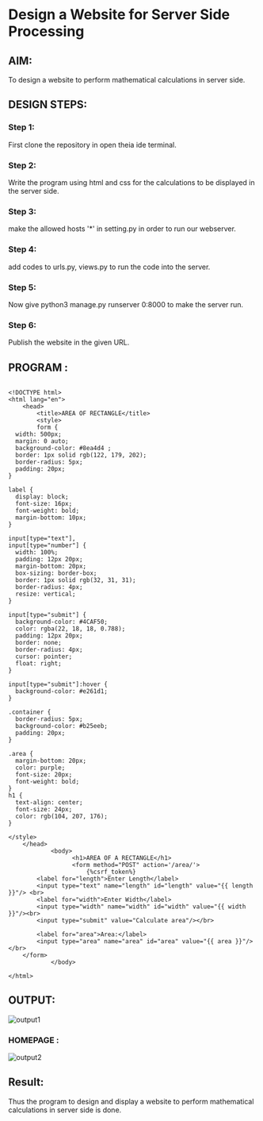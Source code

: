 # Design a Website for Server Side Processing

## AIM:
To design a website to perform mathematical calculations in server side.

## DESIGN STEPS:

### Step 1:

First clone the repository in open theia ide terminal.

### Step 2:

Write the program using html and css for the calculations to be displayed in the server side.

### Step 3:

make the allowed hosts '*' in setting.py in order to run our webserver.

### Step 4:

add codes to urls.py, views.py to run the code into the server.

### Step 5:

Now give python3 manage.py runserver 0:8000 to make the server run.

### Step 6:

Publish the website in the given URL.

## PROGRAM :
```

<!DOCTYPE html>
<html lang="en">
    <head>
        <title>AREA OF RECTANGLE</title>
        <style>
        form {
  width: 500px;
  margin: 0 auto;
  background-color: #8ea4d4 ;
  border: 1px solid rgb(122, 179, 202);
  border-radius: 5px;
  padding: 20px;
}

label {
  display: block;
  font-size: 16px;
  font-weight: bold;
  margin-bottom: 10px;
}

input[type="text"],
input[type="number"] {
  width: 100%;
  padding: 12px 20px;
  margin-bottom: 20px;
  box-sizing: border-box;
  border: 1px solid rgb(32, 31, 31);
  border-radius: 4px;
  resize: vertical;
}

input[type="submit"] {
  background-color: #4CAF50;
  color: rgba(22, 18, 18, 0.788);
  padding: 12px 20px;
  border: none;
  border-radius: 4px;
  cursor: pointer;
  float: right;
}

input[type="submit"]:hover {
  background-color: #e261d1;
}

.container {
  border-radius: 5px;
  background-color: #b25eeb;
  padding: 20px;
}

.area {
  margin-bottom: 20px;
  color: purple;
  font-size: 20px;
  font-weight: bold;
}
h1 {
  text-align: center;
  font-size: 24px;
  color: rgb(104, 207, 176);
}

</style>
    </head>
            <body>
                  <h1>AREA OF A RECTANGLE</h1>
                  <form method="POST" action='/area/'>
                      {%csrf_token%}
		<label for="length">Enter Length</label>
        <input type="text" name="length" id="length" value="{{ length }}"/> <br>			
        <label for="width">Enter Width</label>
        <input type="width" name="width" id="width" value="{{ width }}"/><br>
        <input type="submit" value="Calculate area"/></br>
        
        <label for="area">Area:</label>
        <input type="area" name="area" id="area" value="{{ area }}"/></br>
	</form>
            </body>
    
</html>

```

## OUTPUT:
![output1](https://user-images.githubusercontent.com/118610231/212326192-5c8aefd0-2446-46b0-9719-a525a6e785e4.png)


### HOMEPAGE :
![output2](https://user-images.githubusercontent.com/118610231/212326099-cbe03a0b-8221-4f41-9fda-47298702ca67.png)




## Result:
Thus the program to design and display a website to perform mathematical calculations in server side is done.

